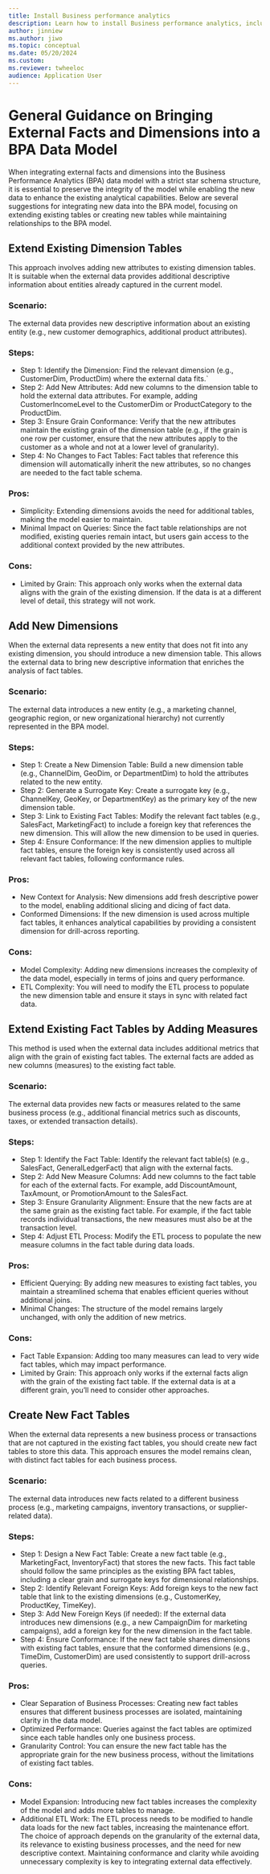 ```yaml
---
title: Install Business performance analytics
description: Learn how to install Business performance analytics, including a step-by-step installation process and an outline on accessing reports in Business performance analytics.
author: jinniew
ms.author: jiwo
ms.topic: conceptual
ms.date: 05/20/2024
ms.custom:
ms.reviewer: twheeloc 
audience: Application User
---
```


# General Guidance on Bringing External Facts and Dimensions into a BPA Data Model
When integrating external facts and dimensions into the Business Performance Analytics (BPA) data model with a strict star schema structure, it is essential to preserve the integrity of the model while enabling the new data to enhance the existing analytical capabilities. Below are several suggestions for integrating new data into the BPA model, focusing on extending existing tables or creating new tables while maintaining relationships to the BPA model.

## Extend Existing Dimension Tables
This approach involves adding new attributes to existing dimension tables. It is suitable when the external data provides additional descriptive information about entities already captured in the current model.

### Scenario:
The external data provides new descriptive information about an existing entity (e.g., new customer demographics, additional product attributes).

### Steps:
- Step 1: Identify the Dimension: Find the relevant dimension (e.g., CustomerDim, ProductDim) where the external data fits.`
- Step 2: Add New Attributes: Add new columns to the dimension table to hold the external data attributes. For example, adding CustomerIncomeLevel to the CustomerDim or ProductCategory to the ProductDim.
- Step 3: Ensure Grain Conformance: Verify that the new attributes maintain the existing grain of the dimension table (e.g., if the grain is one row per customer, ensure that the new attributes apply to the customer as a whole and not at a lower level of granularity).
- Step 4: No Changes to Fact Tables: Fact tables that reference this dimension will automatically inherit the new attributes, so no changes are needed to the fact table schema.

### Pros:
- Simplicity: Extending dimensions avoids the need for additional tables, making the model easier to maintain.
- Minimal Impact on Queries: Since the fact table relationships are not modified, existing queries remain intact, but users gain access to the additional context provided by the new attributes.

### Cons:
- Limited by Grain: This approach only works when the external data aligns with the grain of the existing dimension. If the data is at a different level of detail, this strategy will not work.

## Add New Dimensions
When the external data represents a new entity that does not fit into any existing dimension, you should introduce a new dimension table. This allows the external data to bring new descriptive information that enriches the analysis of fact tables.

### Scenario:
The external data introduces a new entity (e.g., a marketing channel, geographic region, or new organizational hierarchy) not currently represented in the BPA model.

### Steps:
- Step 1: Create a New Dimension Table: Build a new dimension table (e.g., ChannelDim, GeoDim, or DepartmentDim) to hold the attributes related to the new entity.
- Step 2: Generate a Surrogate Key: Create a surrogate key (e.g., ChannelKey, GeoKey, or DepartmentKey) as the primary key of the new dimension table.
- Step 3: Link to Existing Fact Tables: Modify the relevant fact tables (e.g., SalesFact, MarketingFact) to include a foreign key that references the new dimension. This will allow the new dimension to be used in queries.
- Step 4: Ensure Conformance: If the new dimension applies to multiple fact tables, ensure the foreign key is consistently used across all relevant fact tables, following conformance rules.

### Pros:
- New Context for Analysis: New dimensions add fresh descriptive power to the model, enabling additional slicing and dicing of fact data.
- Conformed Dimensions: If the new dimension is used across multiple fact tables, it enhances analytical capabilities by providing a consistent dimension for drill-across reporting.

### Cons:
- Model Complexity: Adding new dimensions increases the complexity of the data model, especially in terms of joins and query performance.
- ETL Complexity: You will need to modify the ETL process to populate the new dimension table and ensure it stays in sync with related fact data.


## Extend Existing Fact Tables by Adding Measures
This method is used when the external data includes additional metrics that align with the grain of existing fact tables. The external facts are added as new columns (measures) to the existing fact table.

### Scenario:
The external data provides new facts or measures related to the same business process (e.g., additional financial metrics such as discounts, taxes, or extended transaction details).

### Steps:
- Step 1: Identify the Fact Table: Identify the relevant fact table(s) (e.g., SalesFact, GeneralLedgerFact) that align with the external facts.
- Step 2: Add New Measure Columns: Add new columns to the fact table for each of the external facts. For example, add DiscountAmount, TaxAmount, or PromotionAmount to the SalesFact.
- Step 3: Ensure Granularity Alignment: Ensure that the new facts are at the same grain as the existing fact table. For example, if the fact table records individual transactions, the new measures must also be at the transaction level.
- Step 4: Adjust ETL Process: Modify the ETL process to populate the new measure columns in the fact table during data loads.

### Pros:
- Efficient Querying: By adding new measures to existing fact tables, you maintain a streamlined schema that enables efficient queries without additional joins.
- Minimal Changes: The structure of the model remains largely unchanged, with only the addition of new metrics.

### Cons:
- Fact Table Expansion: Adding too many measures can lead to very wide fact tables, which may impact performance.
- Limited by Grain: This approach only works if the external facts align with the grain of the existing fact table. If the external data is at a different grain, you’ll need to consider other approaches.


## Create New Fact Tables
When the external data represents a new business process or transactions that are not captured in the existing fact tables, you should create new fact tables to store this data. This approach ensures the model remains clean, with distinct fact tables for each business process.

### Scenario:
The external data introduces new facts related to a different business process (e.g., marketing campaigns, inventory transactions, or supplier-related data).

### Steps:
- Step 1: Design a New Fact Table: Create a new fact table (e.g., MarketingFact, InventoryFact) that stores the new facts. This fact table should follow the same principles as the existing BPA fact tables, including a clear grain and surrogate keys for dimensional relationships.
- Step 2: Identify Relevant Foreign Keys: Add foreign keys to the new fact table that link to the existing dimensions (e.g., CustomerKey, ProductKey, TimeKey).
- Step 3: Add New Foreign Keys (if needed): If the external data introduces new dimensions (e.g., a new CampaignDim for marketing campaigns), add a foreign key for the new dimension in the fact table.
- Step 4: Ensure Conformance: If the new fact table shares dimensions with existing fact tables, ensure that the conformed dimensions (e.g., TimeDim, CustomerDim) are used consistently to support drill-across queries.

### Pros:
- Clear Separation of Business Processes: Creating new fact tables ensures that different business processes are isolated, maintaining clarity in the data model.
- Optimized Performance: Queries against the fact tables are optimized since each table handles only one business process.
- Granularity Control: You can ensure the new fact table has the appropriate grain for the new business process, without the limitations of existing fact tables.

### Cons:
- Model Expansion: Introducing new fact tables increases the complexity of the model and adds more tables to manage.
- Additional ETL Work: The ETL process needs to be modified to handle data loads for the new fact tables, increasing the maintenance effort. The choice of approach depends on the granularity of the external data, its relevance to existing business processes, and the need for new descriptive context. Maintaining conformance and clarity while avoiding unnecessary complexity is key to integrating external data effectively.
